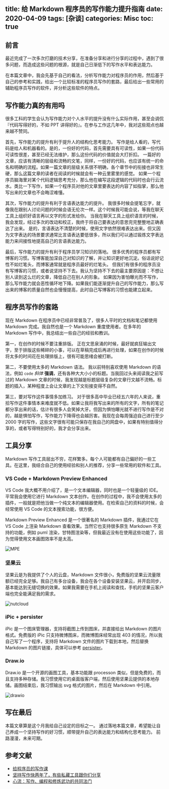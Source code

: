 title: 给 Markdown 程序员的写作能力提升指南
date: 2020-04-09
tags: [杂谈]
categories: Misc
toc: true
---

## 前言

最近完成了一次多次打磨的技术分享，在准备分享和进行分享的过程中，遇到了很多问题，而造成这些问题的根源，就是自己日渐低下的写作水平和表达能力。

在本篇文章中，我会先基于自己的看法，分析写作能力对程序员的作用，然后基于自己的参考和实践，给出一个比较标准的程序员写作的套路，最后给出一些常用的辅助程序员写作的软件，并分析这些软件的特点。

## 写作能力真的有用吗

很多工科的学生会认为写作能力对个人水平的提升没有什么实际作用，甚至会调侃『代码写得好的，不如 PPT 讲得好的』。在参与工作这几年中，我对这些观点也越来越不赞同。

首先，写作能力的提升有利于提升人的结构化思考能力。
写作是给人看的，写代码是给人和机器看的。是的，一份好的代码，首先需要具有可读性，如果一份代码可读性很差，甚至已经无法维护，那么这份代码的价值就会大打折扣。
一篇好的文章，应该有清晰的层级和流畅的文笔，同样，一份好的代码，也应该有统一的命名和明确的流程。如果一篇文章的层级关系很不明确，各个章节中的衔接也非常生硬，那么这篇文章的读者在阅读的时候就会有一种云里雾里的感觉。
如果一个程序员脑海里对某个代码逻辑思考充分，那么他在编写这段逻辑的代码时也会行云流水。类比一下写作，如果一个程序员对他的文章里要表达的内容了如指掌，那么他写出来的文章也不会晦涩难懂。

其次，写作能力的提升有利于言语表达能力的提升。
我很多时候会提笔忘字，就像我在跟别人讨论问题的时候会语无伦次一样。这个时候我可能会说，等我在聊天工具上组织好语言再以文字的形式发给你。
当我在聊天工具上组织语言的时候，我会发现，经过多次的改动和校正，我终于将自己要表达的意思完完整整地正确表达了出来。
是的，言语表达不清楚的时候，使用文字依然很难表达出来。但又因为文字表达的场景要求通常比言语表达要低很多，所以我们可以通过锻炼文字表达能力来间接性地提高自己的言语表达能力。

最后，写作能力的提升有利于程序员学习知识的落地。
很多优秀的程序员都有写博客的习惯。写博客能加深自己对知识的了解，并让知识更好地沉淀。俗话说好记性不如烂笔头，而博客通常就是程序员最好的烂笔头。
但我们有很多的程序员没有写博客的习惯，或者说坚持不下去。我认为坚持不下去的最主要原因是：不想让别人读到这么烂的文章，降低自己在别人的形象。
如果因为害怕曝光而不写作，那么写作能力就会恶性循环地下降。如果我们能逐渐提升自己的写作能力，那么写出来的博客的质量自然也会慢慢提高，此时自己写博客的习惯也能建立起来。

## 程序员写作的套路

现在 Markdown 在程序员中已经非常普及了，很多人平时的文档和笔记都使用 Markdown 完成。我自然也是一个 Markdown 重度使用者。在多年的 Markdown 写作中，我总结出一些自己的经验和教训。

第一，在创作的时候不要注重排版。
正在文思泉涌的时候，最好就疯狂输出文字，至于排版这些稀碎的小事，可以在草稿完成后再进行处理，如果在创作的时候将太多的时间花在处理排版上，很有可能思绪会被打断。

第二，不要使用太多的 Markdown 语法。
我以前特别喜欢使用 Markdown 的语法，例如 `code` *斜体*  **强调**，还有各种大大小小的标题。当我回过头来阅读我之前写过的 Markdown 文章的时候，我发现越是标题层级复杂的文章行文越不流畅。标题的插入，某种程度上会让文章的上下文衔接变得不自然。

第三，要对写作这件事情多加练习。
对于很多高中毕业已经五六年的人来说，重拾写作这件事情本来难度就不低。如果让我将我写出来的所有的文字，所有的笔记都分享出来的话，估计有很多人会笑掉大牙。但因为惧怕曝光就不进行写作是不对的，越是惧怕写作，写作能力下降得也会越厉害。我现在会每周强迫自己进行至少 2000 字的写作，这些文字很有可能只保存在我自己的网盘中，如果有特别值得分享的，或者写得特别好的，我才会分享出来。

## 工具分享

Markdown 写作工具层出不穷，花样繁多。每个人可能都有自己偏好的一些工具。在这里，我结合自己的使用经验和别人的推荐，分享一些常用的软件和工具。

### VS Code + Markdown Preview Enhanced

VS Code 我大概不用介绍了，是一个文本编辑器，同时也是一个轻量级的 IDE。平常我会使用它进行 Markdown 文本创作。在创作的过程中，我不会使用太多的插件，一般就是把他当做一个纯文本的编辑器使用。在检索自己的资料的时候，会经常使用 VS Code 的文本搜索功能，很方便。

Markdown Preview Enhanced 是一个很著名的 Markdown 插件，我通过它在 VS Code 上渲染 Markdown 查看效果。当然它也支持很多原生 Markdown 不支持的功能，例如 puml 渲染，甘特图渲染等，但我最近没有在使用这些功能了，因为觉得使用文本画图效率不是太高。

![MPE](https://user-images.githubusercontent.com/1908863/28227953-eb6eefa4-68a1-11e7-8769-96ea83facf3b.png)

### 坚果云

坚果云是为我提供了个人的云盘，Markdown 文件很小，免费版的坚果云流量限额已经完全足够。我自己有多台设备，我会在各个设备安装坚果云，并开启同步，基本能达到无缝切换的效果。如果我需要在手机上阅读和查找，手机的坚果云客户端也完全能满足我的需求。

![nutcloud](http://www.jianguoyun.com/s/content/wp-content/uploads/2019/06/normal.jpg)

### iPic + persister

iPic 是一个图床管理器，支持将截图上传到图床，并直接给出 Markdown 的图片格式。免费版的 iPic 只支持微博图床，而微博图床经常出现 403 的情况，所以我自己写了一个程序，支持将 Markdown 文件的图片下载到本地，然后替换 Markdown 的图片链接，具体可以参考 [persister](https://github.com/XhinLiang/persister)。

### Draw.io

Draw.io 是一个开源的画图工具，基本功能跟 processon 类似，但是免费的，而且支持多种存储。我习惯使用它的桌面版客户端，然后使用坚果云提供的本地存储。画图结束后，我习惯输出 svg 格式的图片，然后在 Markdown 中引用。

![drawio](https://pic3.zhimg.com/v2-45382597c219dca9114d65900d5c868a_1200x500.jpg)

## 写在最后

本篇文章算是这个月我给自己设定的目标之一。
通过落地本篇文章，希望能让自己养成一个坚持写作的好习惯，顺带提升自己的表达能力和结构化思考能力。
前路漫漫，未来可期。

## 参考文献

- [给程序员的写作课](https://thewriter.dev/perface/)
- [坚持写作快两年了，有些私藏工具跟你们分享](https://studyidea.cn/write_tools)
- [心流：写作、编程和修炼武功的共同法门](http://zhangtielei.com/posts/blog-kungfu-flow-well-being.html)